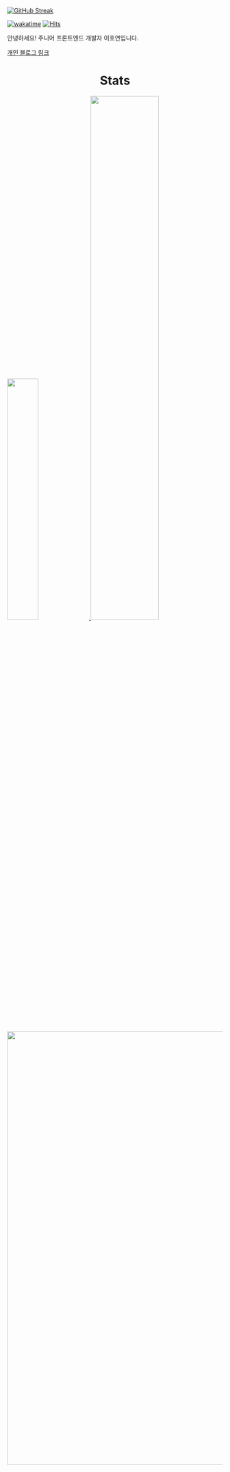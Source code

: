 [![GitHub Streak](https://streak-stats.demolab.com?user=ho991217&hide_border=true&locale=ko&date_format=%5BY.%5Dn.j&card_width=1012)](https://git.io/streak-stats)

[![wakatime](https://wakatime.com/badge/user/c6d7f260-ad25-4072-a4ea-11cdfc7fdcb9.svg)](https://wakatime.com/@c6d7f260-ad25-4072-a4ea-11cdfc7fdcb9)
[![Hits](https://hits.seeyoufarm.com/api/count/incr/badge.svg?url=https%3A%2F%2Fgithub.com%2Fho991217&count_bg=%2379C83D&title_bg=%23555555&icon=&icon_color=%23E7E7E7&title=hits&edge_flat=false)](https://hits.seeyoufarm.com)

안녕하세요! 주니어 프론트엔드 개발자 이호연입니다.

[개인 블로그 링크](https://ho991217.vercel.app)


<div align=center>

<div align=center>

# Stats

<div align=left>

<a href="https://github.com/anuraghazra/github-readme-stats">
    <img src="https://github-readme-stats.vercel.app/api/top-langs/?username=ho991217&layout=donut&show_icons=true&theme=react&hide_border=true&bg_color=FFFEFE&icon_color=58A6FF&text_color=000&title_color=000&count_private=true&exclude_repo=Face-Transfer-Application" width=38% />
</a>    
<a href="https://github.com/anuraghazra/github-readme-stats">
  <img src="https://github-readme-stats.vercel.app/api?username=ho991217&show_icons=true&theme=react&hide_border=true&bg_color=FFFEFE&icon_color=58A6FF&text_color=000&title_color=000&count_private=true" width=56% />
</a>
<a href="https://github.com/ashutosh00710/github-readme-activity-graph">
    <img src="https://github-readme-activity-graph.vercel.app/graph?username=ho991217&theme=react&bg_color=FFFEFE&hide_border=true&line=58A6FF&color=000" width=1012/>
</a>
